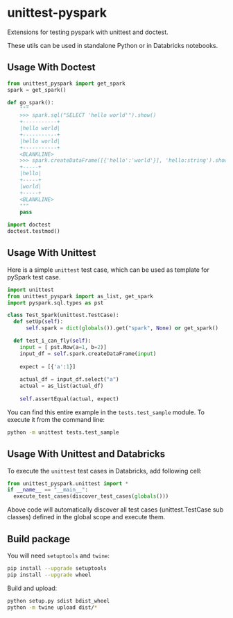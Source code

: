 # unittest-pyspark
Extensions for testing pyspark with unittest and doctest.

These utils can be used in standalone Python or in Databricks
notebooks.

## Usage With Doctest

```python
from unittest_pyspark import get_spark
spark = get_spark()

def go_spark():
    """
    >>> spark.sql("SELECT 'hello world'").show()
    +-----------+
    |hello world|
    +-----------+
    |hello world|
    +-----------+
    <BLANKLINE>
    >>> spark.createDataFrame([{'hello':'world'}], 'hello:string').show()
    +-----+
    |hello|
    +-----+
    |world|
    +-----+
    <BLANKLINE>
    """
    pass

import doctest
doctest.testmod()
```

## Usage With Unittest

Here is a simple `unittest` test case, which can be used as
template for pySpark test case. 

```python
import unittest
from unittest_pyspark import as_list, get_spark
import pyspark.sql.types as pst

class Test_Spark(unittest.TestCase):
  def setUp(self):
      self.spark = dict(globals()).get("spark", None) or get_spark()

  def test_i_can_fly(self):
    input = [ pst.Row(a=1, b=2)]
    input_df = self.spark.createDataFrame(input)
    
    expect = [{'a':1}]
    
    actual_df = input_df.select("a")
    actual = as_list(actual_df)
    
    self.assertEqual(actual, expect)
```

You can find this entire example in the 
`tests.test_sample` module. To execute it from the command line:

```bash
python -m unittest tests.test_sample
```

## Usage With Unittest and Databricks

To execute the `unittest` test cases in Databricks, add following cell:

```python
from unittest_pyspark.unittest import *
if __name__ == "__main__":
  execute_test_cases(discover_test_cases(globals()))
```

Above code will automatically discover all test cases (unittest.TestCase
sub classes) defined in the global scope and execute them.

## Build package

You will need `setuptools` and `twine`:
```bash
pip install --upgrade setuptools
pip install --upgrade wheel
```
Build and upload:
```bash
python setup.py sdist bdist_wheel
python -m twine upload dist/*
```